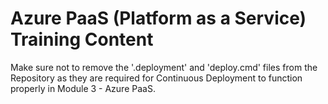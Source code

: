 # Azure PaaS (Platform as a Service) Training Content

Make sure not to remove the '.deployment' and 'deploy.cmd' files from the Repository as they are required for Continuous Deployment to function properly in Module 3 - Azure PaaS.
